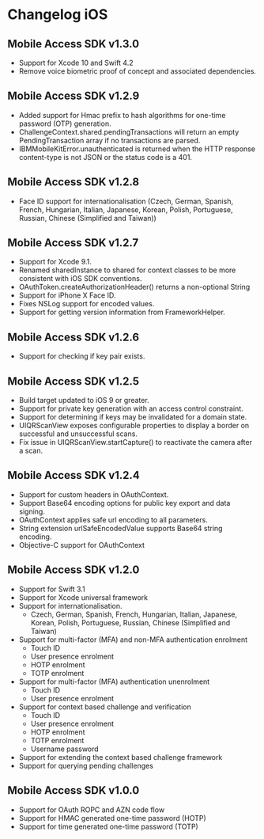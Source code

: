 # Changelog iOS

## Mobile Access SDK v1.3.0
- Support for Xcode 10 and Swift 4.2
- Remove voice biometric proof of concept and associated dependencies.

## Mobile Access SDK v1.2.9
- Added support for Hmac prefix to hash algorithms for one-time password (OTP) generation.
- ChallengeContext.shared.pendingTransactions will return an empty PendingTransaction array if no transactions are parsed.
- IBMMobileKitError.unauthenticated is returned when the HTTP response content-type is not JSON or the status code is a 401.

## Mobile Access SDK v1.2.8
- Face ID support for internationalisation (Czech, German, Spanish, French, Hungarian, Italian, Japanese, Korean, Polish, Portuguese, Russian, Chinese (Simplified and Taiwan))

## Mobile Access SDK v1.2.7
- Support for Xcode 9.1.
- Renamed sharedInstance to shared for context classes to be more consistent with iOS SDK conventions.
- OAuthToken.createAuthorizationHeader() returns a non-optional String
- Support for iPhone X Face ID.
- Fixes NSLog support for encoded values.
- Support for getting version information from FrameworkHelper.

## Mobile Access SDK v1.2.6
- Support for checking if key pair exists.

## Mobile Access SDK v1.2.5
- Build target updated to iOS 9 or greater.
- Support for private key generation with an access control constraint.
- Support for determining if keys may be invalidated for a domain state.
- UIQRScanView exposes configurable properties to display a border on successful and unsuccessful scans.
- Fix issue in UIQRScanView.startCapture() to reactivate the camera after a scan.

## Mobile Access SDK v1.2.4
- Support for custom headers in OAuthContext.
- Support Base64 encoding options for public key export and data signing.
- OAuthContext applies safe url encoding to all parameters.
- String extension urlSafeEncodedValue supports Base64 string encoding.
- Objective-C support for OAuthContext

## Mobile Access SDK v1.2.0
- Support for Swift 3.1
- Support for Xcode universal framework
- Support for internationalisation.
  * Czech, German, Spanish, French, Hungarian, Italian, Japanese, Korean, Polish, Portuguese, Russian, Chinese (Simplified and Taiwan) 
- Support for multi-factor (MFA) and non-MFA authentication enrolment
  * Touch ID
  * User presence enrolment
  * HOTP enrolment
  * TOTP enrolment
- Support for multi-factor (MFA) authentication unenrolment
  * Touch ID
  * User presence enrolment
- Support for context based challenge and verification
  * Touch ID
  * User presence enrolment
  * HOTP enrolment
  * TOTP enrolment
  * Username password
- Support for extending the context based challenge framework
- Support for querying pending challenges

## Mobile Access SDK v1.0.0
- Support for OAuth ROPC and AZN code flow
- Support for HMAC generated one-time password (HOTP)
- Support for time generated one-time password (TOTP)
